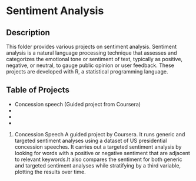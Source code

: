 # Sentiment Analysis

## Description
This folder provides various projects on sentiment analysis. 
Sentiment analysis is a natural language processing technique that assesses and categorizes the emotional tone or sentiment of text, typically as positive, negative, or neutral, to gauge public opinion or user feedback. These projects are developed with R, a statistical programming language. 

## Table of Projects 
- Concession speech (Guided project from Coursera) 
- 
- 
- 

1. Concession Speech
A guided project by Coursera. It runs generic and targeted sentiment analyses using a dataset of US presidential concession speeches. It carries out a targeted sentiment analysis by looking for words with a positive or negative sentiment that are adjacent to relevant keywords.It also compares the sentiment for both generic and targeted sentiment analyses while stratifying by a third variable, plotting the results over time.
